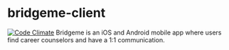 # bridgeme-client
[![Code Climate](https://codeclimate.com/repos/582d597ca89d33008c00368a/badges/73e7bffcb079f92e82d3/gpa.svg)](https://codeclimate.com/repos/582d597ca89d33008c00368a/feed)
Bridgeme is an iOS and Android mobile app where users find career counselors and have a 1:1 communication.
